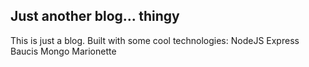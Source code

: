 ## Just another blog... thingy
This is just a blog. Built with some cool technologies:
NodeJS
Express
Baucis
Mongo
Marionette

